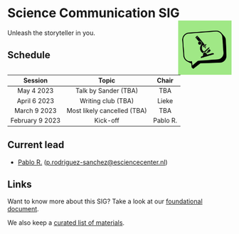 # Science Communication SIG <img src="img/logo.png" width="120" align="right" />

Unleash the storyteller in you.

## Schedule

|     Session     |            Topic            |  Chair   |
|:---------------:|:---------------------------:|:--------:|
|   May 4 2023    |    Talk by Sander (TBA)     |   TBA    |
|  April 6 2023   |     Writing club (TBA)      |  Lieke   |
|  March 9 2023   | Most likely cancelled (TBA) |   TBA    |
| February 9 2023 |          Kick-off           | Pablo R. |

## Current lead

- [Pablo R.](https://github.com/PabRod) (p.rodriguez-sanchez@esciencecenter.nl)

## Links

Want to know more about this SIG? Take a look at our [foundational document](./docs/foundation.md).

We also keep a [curated list of materials](./docs/materials.md).